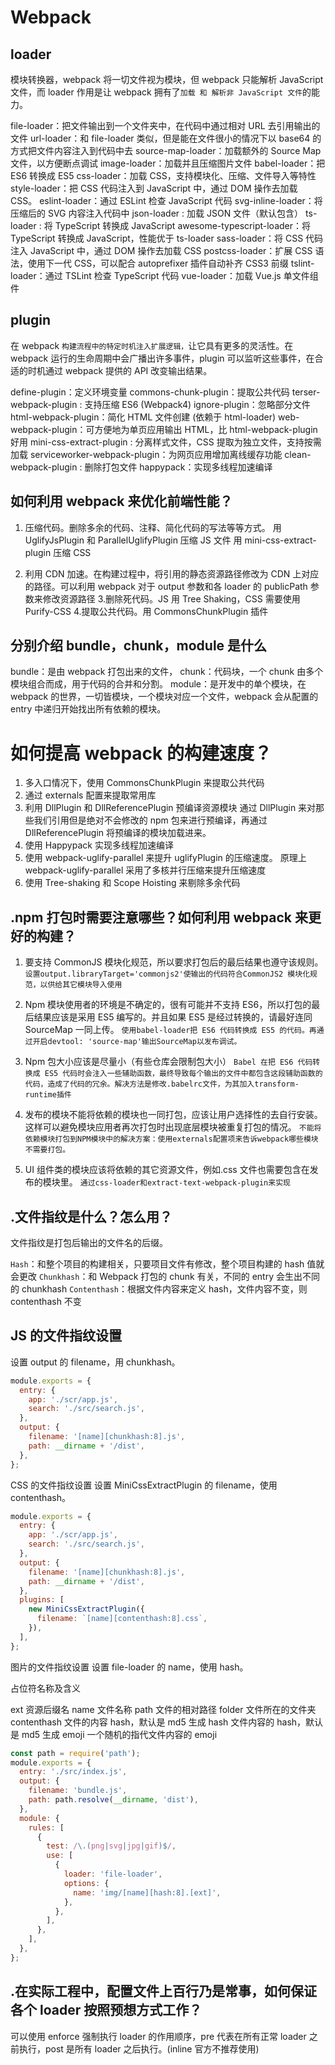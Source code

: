# Webpack

## loader

模块转换器，webpack 将一切文件视为模块，但 webpack 只能解析 JavaScript 文件，而 loader 作用是让 webpack 拥有了`加载 和 解析非 JavaScript 文件`的能力。

file-loader：把文件输出到一个文件夹中，在代码中通过相对 URL 去引用输出的文件
url-loader：和 file-loader 类似，但是能在文件很小的情况下以 base64 的方式把文件内容注入到代码中去
source-map-loader：加载额外的 Source Map 文件，以方便断点调试
image-loader：加载并且压缩图片文件
babel-loader：把 ES6 转换成 ES5
css-loader：加载 CSS，支持模块化、压缩、文件导入等特性
style-loader：把 CSS 代码注入到 JavaScript 中，通过 DOM 操作去加载 CSS。
eslint-loader：通过 ESLint 检查 JavaScript 代码
svg-inline-loader：将压缩后的 SVG 内容注入代码中
json-loader : 加载 JSON 文件（默认包含）
ts-loader : 将 TypeScript 转换成 JavaScript
awesome-typescript-loader：将 TypeScript 转换成 JavaScript，性能优于 ts-loader
sass-loader：将 CSS 代码注入 JavaScript 中，通过 DOM 操作去加载 CSS
postcss-loader：扩展 CSS 语法，使用下一代 CSS，可以配合 autoprefixer 插件自动补齐 CSS3 前缀
tslint-loader：通过 TSLint 检查 TypeScript 代码
vue-loader：加载 Vue.js 单文件组件

## plugin

在 webpack `构建流程中的特定时机注入扩展逻辑，`让它具有更多的灵活性。在 webpack 运行的生命周期中会广播出许多事件，plugin 可以监听这些事件，在合适的时机通过 webpack 提供的 API 改变输出结果。

define-plugin：定义环境变量
commons-chunk-plugin：提取公共代码
terser-webpack-plugin : 支持压缩 ES6 (Webpack4)
ignore-plugin：忽略部分文件
html-webpack-plugin：简化 HTML 文件创建 (依赖于 html-loader)
web-webpack-plugin：可方便地为单页应用输出 HTML，比 html-webpack-plugin 好用
mini-css-extract-plugin : 分离样式文件，CSS 提取为独立文件，支持按需加载
serviceworker-webpack-plugin：为网页应用增加离线缓存功能
clean-webpack-plugin : 删除打包文件
happypack：实现多线程加速编译

## 如何利用 webpack 来优化前端性能？

1. 压缩代码。删除多余的代码、注释、简化代码的写法等等方式。
   用 UglifyJsPlugin 和 ParallelUglifyPlugin 压缩 JS 文件
   用 mini-css-extract-plugin 压缩 CSS

2. 利用 CDN 加速。在构建过程中，将引用的静态资源路径修改为 CDN 上对应的路径。可以利用 webpack 对于 output 参数和各 loader 的 publicPath 参数来修改资源路径 3.删除死代码。JS 用 Tree Shaking，CSS 需要使用 Purify-CSS 4.提取公共代码。用 CommonsChunkPlugin 插件

## 分别介绍 bundle，chunk，module 是什么

bundle：是由 webpack 打包出来的文件，
chunk：代码块，一个 chunk 由多个模块组合而成，用于代码的合并和分割。
module：是开发中的单个模块，在 webpack 的世界，一切皆模块，一个模块对应一个文件，webpack 会从配置的 entry 中递归开始找出所有依赖的模块。

# 如何提高 webpack 的构建速度？

1. 多入口情况下，使用 CommonsChunkPlugin 来提取公共代码
2. 通过 externals 配置来提取常用库
3. 利用 DllPlugin 和 DllReferencePlugin 预编译资源模块 通过 DllPlugin 来对那些我们引用但是绝对不会修改的 npm 包来进行预编译，再通过 DllReferencePlugin 将预编译的模块加载进来。
4. 使用 Happypack 实现多线程加速编译
5. 使用 webpack-uglify-parallel 来提升 uglifyPlugin 的压缩速度。 原理上 webpack-uglify-parallel 采用了多核并行压缩来提升压缩速度
6. 使用 Tree-shaking 和 Scope Hoisting 来剔除多余代码

## .npm 打包时需要注意哪些？如何利用 webpack 来更好的构建？

1. 要支持 CommonJS 模块化规范，所以要求打包后的最后结果也遵守该规则。
   `设置output.libraryTarget='commonjs2'使输出的代码符合CommonJS2 模块化规范，以供给其它模块导入使用`

2. Npm 模块使用者的环境是不确定的，很有可能并不支持 ES6，所以打包的最后结果应该是采用 ES5 编写的。并且如果 ES5 是经过转换的，请最好连同 SourceMap 一同上传。
   `使用babel-loader把 ES6 代码转换成 ES5 的代码。再通过开启devtool: 'source-map'输出SourceMap以发布调试。`

3. Npm 包大小应该是尽量小（有些仓库会限制包大小）
   `Babel 在把 ES6 代码转换成 ES5 代码时会注入一些辅助函数，最终导致每个输出的文件中都包含这段辅助函数的代码，造成了代码的冗余。解决方法是修改.babelrc文件，为其加入transform-runtime插件`

4. 发布的模块不能将依赖的模块也一同打包，应该让用户选择性的去自行安装。这样可以避免模块应用者再次打包时出现底层模块被重复打包的情况。
   `不能将依赖模块打包到NPM模块中的解决方案：使用externals配置项来告诉webpack哪些模块不需要打包。`

5. UI 组件类的模块应该将依赖的其它资源文件，例如.css 文件也需要包含在发布的模块里。
   `通过css-loader和extract-text-webpack-plugin来实现`

## .文件指纹是什么？怎么用？

文件指纹是打包后输出的文件名的后缀。

`Hash`：和整个项目的构建相关，只要项目文件有修改，整个项目构建的 hash 值就会更改
`Chunkhash`：和 Webpack 打包的 chunk 有关，不同的 entry 会生出不同的 chunkhash
`Contenthash`：根据文件内容来定义 hash，文件内容不变，则 contenthash 不变

## JS 的文件指纹设置

设置 output 的 filename，用 chunkhash。

```js
module.exports = {
  entry: {
    app: './scr/app.js',
    search: './src/search.js',
  },
  output: {
    filename: '[name][chunkhash:8].js',
    path: __dirname + '/dist',
  },
};
```

CSS 的文件指纹设置
设置 MiniCssExtractPlugin 的 filename，使用 contenthash。

```js
module.exports = {
  entry: {
    app: './scr/app.js',
    search: './src/search.js',
  },
  output: {
    filename: '[name][chunkhash:8].js',
    path: __dirname + '/dist',
  },
  plugins: [
    new MiniCssExtractPlugin({
      filename: `[name][contenthash:8].css`,
    }),
  ],
};
```

图片的文件指纹设置
设置 file-loader 的 name，使用 hash。

占位符名称及含义

ext 资源后缀名
name 文件名称
path 文件的相对路径
folder 文件所在的文件夹
contenthash 文件的内容 hash，默认是 md5 生成
hash 文件内容的 hash，默认是 md5 生成
emoji 一个随机的指代文件内容的 emoji

```js
const path = require('path');
module.exports = {
  entry: './src/index.js',
  output: {
    filename: 'bundle.js',
    path: path.resolve(__dirname, 'dist'),
  },
  module: {
    rules: [
      {
        test: /\.(png|svg|jpg|gif)$/,
        use: [
          {
            loader: 'file-loader',
            options: {
              name: 'img/[name][hash:8].[ext]',
            },
          },
        ],
      },
    ],
  },
};
```

## .在实际工程中，配置文件上百行乃是常事，如何保证各个 loader 按照预想方式工作？

可以使用 enforce 强制执行 loader 的作用顺序，pre 代表在所有正常 loader 之前执行，post 是所有 loader 之后执行。(inline 官方不推荐使用)
